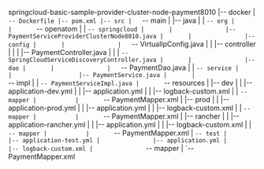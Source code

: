 springcloud-basic-sample-provider-cluster-node-payment8010
|-- docker
|   `-- Dockerfile
|-- pom.xml
|-- src
|   `-- main
|       |-- java
|       |   `-- org
|       |       `-- openatom
|       |           `-- springcloud
|       |               |-- PaymentServiceProviderClusterNode8010.java
|       |               |-- config
|       |               |   `-- VirtualIpConfig.java
|       |               |-- controller
|       |               |   |-- PaymentController.java
|       |               |   `-- SpringCloudServiceDiscoveryController.java
|       |               |-- dao
|       |               |   `-- PaymentDao.java
|       |               `-- service
|       |                   |-- PaymentService.java
|       |                   `-- impl
|       |                       `-- PaymentServiceImpl.java
|       `-- resources
|           |-- dev
|           |   |-- application-dev.yml
|           |   |-- application.yml
|           |   |-- logback-custom.xml
|           |   `-- mapper
|           |       `-- PaymentMapper.xml
|           |-- prod
|           |   |-- application-prod.yml
|           |   |-- application.yml
|           |   |-- logback-custom.xml
|           |   `-- mapper
|           |       `-- PaymentMapper.xml
|           |-- rancher
|           |   |-- application-rancher.yml
|           |   |-- application.yml
|           |   |-- logback-custom.xml
|           |   `-- mapper
|           |       `-- PaymentMapper.xml
|           `-- test
|               |-- application-test.yml
|               |-- application.yml
|               |-- logback-custom.xml
|               `-- mapper
|                   `-- PaymentMapper.xml
